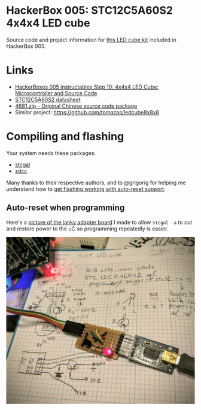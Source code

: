 # HackerBox 005: STC12C5A60S2 4x4x4 LED cube

Source code and project information for [this LED cube kit](http://www.icstation.com/lightsquared-4x4x4-257mm-cube-white-redblu-p-4682.html) included in HackerBox 005.

# Links

* [HackerBoxes 005 instructables Step 10: 4x4x4 LED Cube: Microcontroller and Source Code](http://www.instructables.com/id/HackerBoxes-0005-LED-Pixels-2D-Matrix-4x4x4-Cube-a/step10/4x4x4-LED-Cube-Microcontroller-and-Source-Code/)
* [STC12C5A60S2 datasheet](http://www.stcmcu.com/datasheet/stc/stc-ad-pdf/stc12c5a60s2-english.pdf)
* [4681.zip - Original Chinese source code package](http://www.icstation.com/ebay/IC/All%20data%20modules/4681.zip)
* Similar project: https://github.com/tomazas/ledcube8x8x8

# Compiling and flashing

Your system needs these packages:

* [stcgal](https://github.com/grigorig/stcgal)
* [sdcc](http://sdcc.sourceforge.net/)

Many thanks to their respective authors, and to @grigorig for helping me understand
how to [get flashing working with auto-reset support](https://github.com/grigorig/stcgal/issues/12).

## Auto-reset when programming

Here's a [picture of the janky adapter board](img/ftdi-adapter-dtr-switch.jpg) I made to allow `stcgal -a`
to cut and restore power to the uC so programming repeatedly is easier.

<img src="img/ftdi-adapter-dtr-switch.jpg" width="800" alt="FTDI adapter board with transistor for uC reset" />
